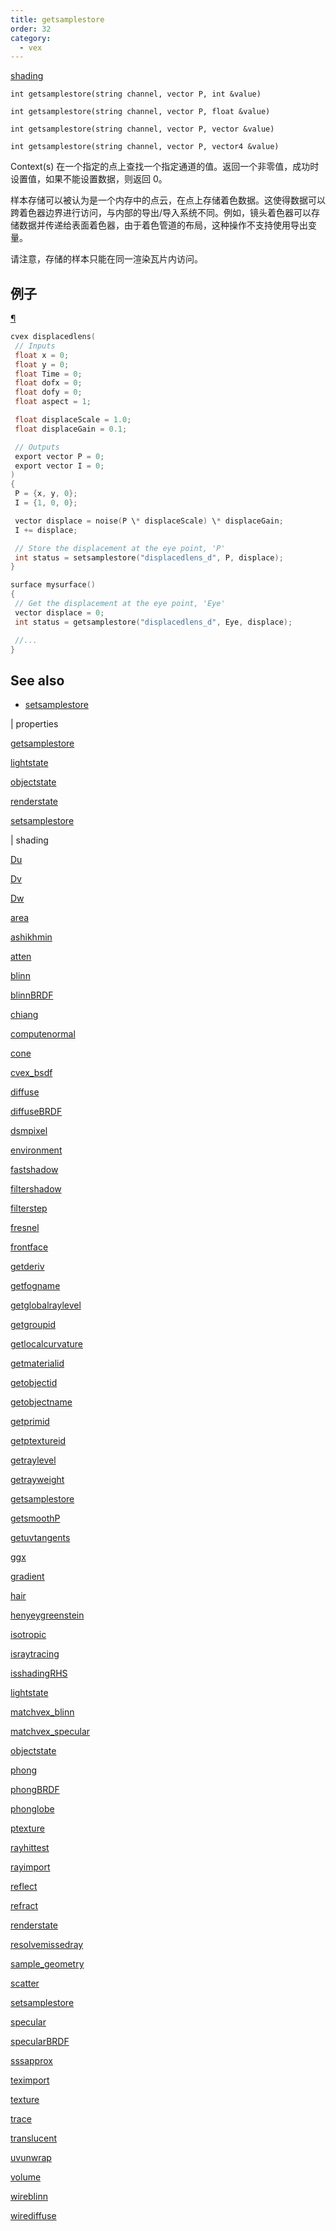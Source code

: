 ```yaml
---
title: getsamplestore
order: 32
category:
  - vex
---
```


[shading](../contexts/shading.html)

`int getsamplestore(string channel, vector P, int &value)`

`int getsamplestore(string channel, vector P, float &value)`

`int getsamplestore(string channel, vector P, vector &value)`

`int getsamplestore(string channel, vector P, vector4 &value)`

Context(s) 在一个指定的点上查找一个指定通道的值。返回一个非零值，成功时设置值，如果不能设置数据，则返回 0。

样本存储可以被认为是一个内存中的点云，在点上存储着色数据。这使得数据可以跨着色器边界进行访问，与内部的导出/导入系统不同。例如，镜头着色器可以存储数据并传递给表面着色器，由于着色管道的布局，这种操作不支持使用导出变量。

请注意，存储的样本只能在同一渲染瓦片内访问。

## 例子

[¶](#example)

```c
cvex displacedlens(
 // Inputs
 float x = 0;
 float y = 0;
 float Time = 0;
 float dofx = 0;
 float dofy = 0;
 float aspect = 1;

 float displaceScale = 1.0;
 float displaceGain = 0.1;

 // Outputs
 export vector P = 0;
 export vector I = 0;
)
{
 P = {x, y, 0};
 I = {1, 0, 0};

 vector displace = noise(P \* displaceScale) \* displaceGain;
 I += displace;

 // Store the displacement at the eye point, 'P'
 int status = setsamplestore("displacedlens_d", P, displace);
}

surface mysurface()
{
 // Get the displacement at the eye point, 'Eye'
 vector displace = 0;
 int status = getsamplestore("displacedlens_d", Eye, displace);

 //...
}

```

## See also

- [setsamplestore](setsamplestore.html)

|
properties

[getsamplestore](getsamplestore.html)

[lightstate](lightstate.html)

[objectstate](objectstate.html)

[renderstate](renderstate.html)

[setsamplestore](setsamplestore.html)

|
shading

[Du](Du.html)

[Dv](Dv.html)

[Dw](Dw.html)

[area](area.html)

[ashikhmin](ashikhmin.html)

[atten](atten.html)

[blinn](blinn.html)

[blinnBRDF](blinnBRDF.html)

[chiang](chiang.html)

[computenormal](computenormal.html)

[cone](cone.html)

[cvex_bsdf](cvex_bsdf.html)

[diffuse](diffuse.html)

[diffuseBRDF](diffuseBRDF.html)

[dsmpixel](dsmpixel.html)

[environment](environment.html)

[fastshadow](fastshadow.html)

[filtershadow](filtershadow.html)

[filterstep](filterstep.html)

[fresnel](fresnel.html)

[frontface](frontface.html)

[getderiv](getderiv.html)

[getfogname](getfogname.html)

[getglobalraylevel](getglobalraylevel.html)

[getgroupid](getgroupid.html)

[getlocalcurvature](getlocalcurvature.html)

[getmaterialid](getmaterialid.html)

[getobjectid](getobjectid.html)

[getobjectname](getobjectname.html)

[getprimid](getprimid.html)

[getptextureid](getptextureid.html)

[getraylevel](getraylevel.html)

[getrayweight](getrayweight.html)

[getsamplestore](getsamplestore.html)

[getsmoothP](getsmoothP.html)

[getuvtangents](getuvtangents.html)

[ggx](ggx.html)

[gradient](gradient.html)

[hair](hair.html)

[henyeygreenstein](henyeygreenstein.html)

[isotropic](isotropic.html)

[israytracing](israytracing.html)

[isshadingRHS](isshadingRHS.html)

[lightstate](lightstate.html)

[matchvex_blinn](matchvex_blinn.html)

[matchvex_specular](matchvex_specular.html)

[objectstate](objectstate.html)

[phong](phong.html)

[phongBRDF](phongBRDF.html)

[phonglobe](phonglobe.html)

[ptexture](ptexture.html)

[rayhittest](rayhittest.html)

[rayimport](rayimport.html)

[reflect](reflect.html)

[refract](refract.html)

[renderstate](renderstate.html)

[resolvemissedray](resolvemissedray.html)

[sample_geometry](sample_geometry.html)

[scatter](scatter.html)

[setsamplestore](setsamplestore.html)

[specular](specular.html)

[specularBRDF](specularBRDF.html)

[sssapprox](sssapprox.html)

[teximport](teximport.html)

[texture](texture.html)

[trace](trace.html)

[translucent](translucent.html)

[uvunwrap](uvunwrap.html)

[volume](volume.html)

[wireblinn](wireblinn.html)

[wirediffuse](wirediffuse.html)
